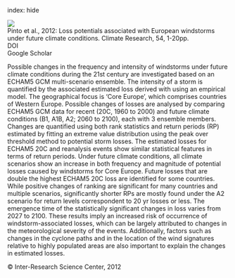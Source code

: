 index: hide

<div class="Citation">
    <div class="Citation-thumb CitationThumb-linked"  data-href="https://doi.org/10.3354/cr01111">
      <img src="https://static.claimspace.cloud/climate-study-static/refs/thumbs/14/Pinto_et_al_2012-thumb.png" />
    </div>

  <div class="Citation-body">
    <div class="Citation-text">Pinto et al., 2012: Loss potentials associated with European windstorms under future climate conditions. <span class="Article-journal">Climate Research, </span><span class="Article-volume">54, </span>1-20pp.</div>
    <div class="Citation-links">
      <div class="CitationLink" data-href="https://doi.org/10.3354/cr01111">
        <div class="CitationLink-icon CitationLink-Doi"></div>
        <div class="CitationLink-text">DOI</div>
      </div>
      <div class="CitationLink" data-href="https://scholar.google.com/scholar?q=10.3354/cr01111">
        <div class="CitationLink-icon CitationLink-Scholar"></div>
        <div class="CitationLink-text">Google Scholar</div>
      </div>
    </div>
  </div>
</div>

Possible changes in the frequency and intensity of windstorms under future climate conditions during the 21st century are investigated based on an ECHAM5 GCM multi-scenario ensemble. The intensity of a storm is quantified by the associated estimated loss derived with using an empirical model. The geographical focus is ‘Core Europe’, which comprises countries of Western Europe. Possible changes of losses are analysed by comparing ECHAM5 GCM data for recent (20C, 1960 to 2000) and future climate conditions (B1, A1B, A2; 2060 to 2100), each with 3 ensemble members. Changes are quantified using both rank statistics and return periods (RP) estimated by fitting an extreme value distribution using the peak over threshold method to potential storm losses. The estimated losses for ECHAM5 20C and reanalysis events show similar statistical features in terms of return periods. Under future climate conditions, all climate scenarios show an increase in both frequency and magnitude of potential losses caused by windstorms for Core Europe. Future losses that are double the highest ECHAM5 20C loss are identified for some countries. While positive changes of ranking are significant for many countries and multiple scenarios, significantly shorter RPs are mostly found under the A2 scenario for return levels correspondent to 20 yr losses or less. The emergence time of the statistically significant changes in loss varies from 2027 to 2100. These results imply an increased risk of occurrence of windstorm-associated losses, which can be largely attributed to changes in the meteorological severity of the events. Additionally, factors such as changes in the cyclone paths and in the location of the wind signatures relative to highly populated areas are also important to explain the changes in estimated losses.

<div class="Citation-copy">
&copy; Inter-Research Science Center, 2012
</div>